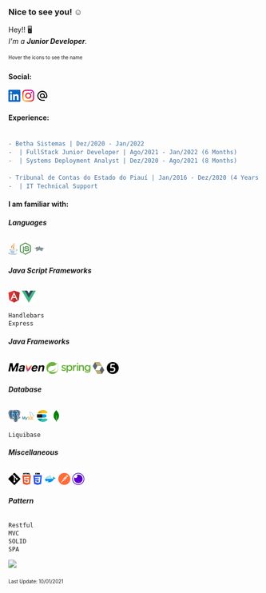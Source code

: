 ### Nice to see you! ☺️

<!--Resume-->

Hey!! 🖥️ <br>
 _I'm a **Junior Developer**._
 
<sup><sub> Hover the icons to see the name </sup></sub>
 
 <!--Contact-->
#### Social:
<a href="https://www.linkedin.com/in/shander-andrade-335282195/" target="_blank"><img title="Linkedin" src=".\svgs\linkedin.svg"></a>
<a href="https://www.instagram.com/shander_bonorino" target="_blank"><img title="Instagram" src=".\svgs\instagram.svg"></a>
<a href="mailto:s.hander8910@hotmail.com"><img title="E-mail" src=".\svgs\email.svg"></a>


#### Experience:
```diff

- Betha Sistemas | Dez/2020 - Jan/2022
-  | FullStack Junior Developer | Ago/2021 - Jan/2022 (6 Months)
-  | Systems Deployment Analyst | Dez/2020 - Ago/2021 (8 Months)

- Tribunal de Contas do Estado do Piauí | Jan/2016 - Dez/2020 (4 Years 11 Months)
-  | IT Technical Support

```


<!--Knowledge-->
#### I am familiar with:

###### **Languages**
<a><img title="JAVA" src=".\svgs\java.svg"></a>
<a><img title="Node.JS" src=".\svgs\node.svg"></a>
<a><img title="Groovy" src=".\svgs\groovy.svg"></a>

###### **Java Script Frameworks**
<a><img title="AngularJS" src=".\svgs\angularJS.svg"></a>
<a><img title="Vue.JS" src=".\svgs\vue.svg"></a>
```
Handlebars
Express
```


###### **Java Frameworks**
<a><img title="Maven" src=".\svgs\maven.svg"></a>
<a><img title="Spring" src=".\svgs\spring.svg"></a>
<a><img title="Hibernate" src=".\svgs\hibernate.svg"></a>
<a><img title="Junit" src=".\svgs\junit.svg"></a>

###### **Database**
<a><img title="PostgreSQL" src=".\svgs\postgres.svg"></a>
<a><img title="MySQL" src=".\svgs\mysql.svg"></a>
<a><img title="Elastic Search" src=".\svgs\elasticsearch.svg"></a>
<a><img title="MongoDB" src=".\svgs\mongodb.svg"></a>
```
Liquibase
```

###### **Miscellaneous**
<a><img title="Git" src=".\svgs\git.svg"></a>
<a><img title="HTML" src=".\svgs\html.svg"></a>
<a><img title="CSS" src=".\svgs\css.svg"></a>
<a><img title="Docker" src=".\svgs\docker.svg"></a>
<a><img title="Postman" src=".\svgs\postman.svg"></a>
<a><img title="Insomnia" src=".\svgs\insomnia.svg"></a>

###### **Pattern**
```
Restful
MVC
SOLID
SPA
```










<!--Languages Usage-->
<img src="https://github-readme-stats.vercel.app/api/top-langs/?username=ShanderB&layout=compact">

<sup><sub> Last Update: 10/01/2021 </sup></sub>
